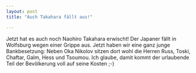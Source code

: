 ```yaml
---
layout: post
title: "Auch Takahara fällt aus!"

---
```


Jetzt hat es auch noch Naohiro Takahara erwischt! Der Japaner fällt in Wolfsburg wegen einer Grippe aus. Jetzt haben wir eine ganz junge Bankbesetzung: Neben Oka Nikolov sitzen dort wohl die Herren Russ, Toski, Chaftar, Galm, Hess und Tsoumou. Ich glaube, damit kommt der urlaubende Teil der Bevölkerung voll auf seine Kosten ;-)


